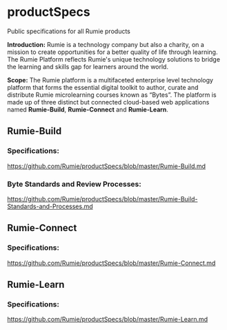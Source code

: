 # productSpecs
Public specifications for all Rumie products

**Introduction:**
Rumie is a technology company but also a charity, on a mission to create opportunities for a better quality of life through learning. The Rumie Platform reflects Rumie's unique technology solutions to bridge the learning and skills gap for learners around the world. 

**Scope:**
The Rumie platform is a multifaceted enterprise level technology platform that forms the essential digital toolkit to author, curate and distribute Rumie microlearning courses known as “Bytes”. The platform is made up of three distinct but connected cloud-based web applications named **Rumie-Build**, **Rumie-Connect** and **Rumie-Learn**.

## Rumie-Build

### Specifications:
https://github.com/Rumie/productSpecs/blob/master/Rumie-Build.md

### Byte Standards and Review Processes:
https://github.com/Rumie/productSpecs/blob/master/Rumie-Build-Standards-and-Processes.md

## Rumie-Connect

### Specifications:
https://github.com/Rumie/productSpecs/blob/master/Rumie-Connect.md

## Rumie-Learn

### Specifications:
https://github.com/Rumie/productSpecs/blob/master/Rumie-Learn.md
